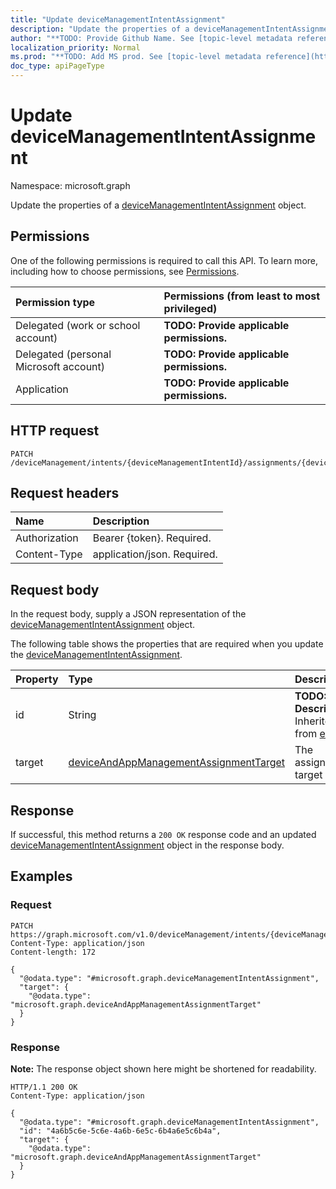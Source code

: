 ```yaml
---
title: "Update deviceManagementIntentAssignment"
description: "Update the properties of a deviceManagementIntentAssignment object."
author: "**TODO: Provide Github Name. See [topic-level metadata reference](https://msgo.azurewebsites.net/add/document/guidelines/metadata.html#topic-level-metadata)**"
localization_priority: Normal
ms.prod: "**TODO: Add MS prod. See [topic-level metadata reference](https://msgo.azurewebsites.net/add/document/guidelines/metadata.html#topic-level-metadata)**"
doc_type: apiPageType
---
```


# Update deviceManagementIntentAssignment
Namespace: microsoft.graph



Update the properties of a [deviceManagementIntentAssignment](../resources/devicemanagementintentassignment.md) object.

## Permissions
One of the following permissions is required to call this API. To learn more, including how to choose permissions, see [Permissions](/graph/permissions-reference).

|Permission type|Permissions (from least to most privileged)|
|:---|:---|
|Delegated (work or school account)|**TODO: Provide applicable permissions.**|
|Delegated (personal Microsoft account)|**TODO: Provide applicable permissions.**|
|Application|**TODO: Provide applicable permissions.**|

## HTTP request

<!-- {
  "blockType": "ignored"
}
-->
``` http
PATCH /deviceManagement/intents/{deviceManagementIntentId}/assignments/{deviceManagementIntentAssignmentId}
```

## Request headers
|Name|Description|
|:---|:---|
|Authorization|Bearer {token}. Required.|
|Content-Type|application/json. Required.|

## Request body
In the request body, supply a JSON representation of the [deviceManagementIntentAssignment](../resources/devicemanagementintentassignment.md) object.

The following table shows the properties that are required when you update the [deviceManagementIntentAssignment](../resources/devicemanagementintentassignment.md).

|Property|Type|Description|
|:---|:---|:---|
|id|String|**TODO: Add Description** Inherited from [entity](../resources/entity.md)|
|target|[deviceAndAppManagementAssignmentTarget](../resources/deviceandappmanagementassignmenttarget.md)|The assignment target|



## Response

If successful, this method returns a `200 OK` response code and an updated [deviceManagementIntentAssignment](../resources/devicemanagementintentassignment.md) object in the response body.

## Examples

### Request
<!-- {
  "blockType": "request",
  "name": "update_devicemanagementintentassignment"
}
-->
``` http
PATCH https://graph.microsoft.com/v1.0/deviceManagement/intents/{deviceManagementIntentId}/assignments/{deviceManagementIntentAssignmentId}
Content-Type: application/json
Content-length: 172

{
  "@odata.type": "#microsoft.graph.deviceManagementIntentAssignment",
  "target": {
    "@odata.type": "microsoft.graph.deviceAndAppManagementAssignmentTarget"
  }
}
```


### Response
**Note:** The response object shown here might be shortened for readability.
<!-- {
  "blockType": "response",
  "truncated": true
}
-->
``` http
HTTP/1.1 200 OK
Content-Type: application/json

{
  "@odata.type": "#microsoft.graph.deviceManagementIntentAssignment",
  "id": "4a6b5c6e-5c6e-4a6b-6e5c-6b4a6e5c6b4a",
  "target": {
    "@odata.type": "microsoft.graph.deviceAndAppManagementAssignmentTarget"
  }
}
```

